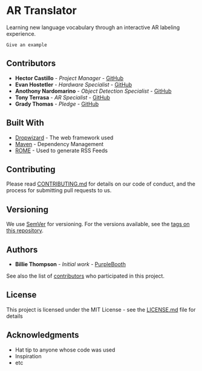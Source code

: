 # AR Translator

Learning new language vocabulary through an interactive AR labeling experience.

```
Give an example
```

## Contributors

* **Hector Castillo** - *Project Manager* - [GitHub](https://github.com/)
* **Evan Hostetler** - *Hardware Specialist* - [GitHub](https://github.com/)
* **Anothony Nardomarino** - *Object Detection Specialist* - [GitHub](https://github.com/)
* **Tony Terrasa** - *AR Specialist* - [GitHub](https://github.com/)
* **Grady Thomas** - *Pledge* - [GitHub](https://github.com/)

## Built With

* [Dropwizard](http://www.dropwizard.io/1.0.2/docs/) - The web framework used
* [Maven](https://maven.apache.org/) - Dependency Management
* [ROME](https://rometools.github.io/rome/) - Used to generate RSS Feeds

## Contributing

Please read [CONTRIBUTING.md](https://gist.github.com/PurpleBooth/b24679402957c63ec426) for details on our code of conduct, and the process for submitting pull requests to us.

## Versioning

We use [SemVer](http://semver.org/) for versioning. For the versions available, see the [tags on this repository](https://github.com/your/project/tags). 

## Authors

* **Billie Thompson** - *Initial work* - [PurpleBooth](https://github.com/PurpleBooth)

See also the list of [contributors](https://github.com/your/project/contributors) who participated in this project.

## License

This project is licensed under the MIT License - see the [LICENSE.md](LICENSE.md) file for details

## Acknowledgments

* Hat tip to anyone whose code was used
* Inspiration
* etc